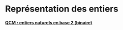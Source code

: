 # Représentation des entiers

#### [QCM : entiers naturels en base 2 (binaire)](https://genumsi.inria.fr/qcm.php?h=3ede5ddf7e6bc621c76aa74702e2d565)
